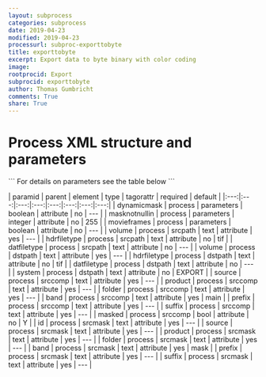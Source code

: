 ```yaml
---
layout: subprocess
categories: subprocess
date: 2019-04-23
modified: 2019-04-23
processurl: subproc-exporttobyte
title: exporttobyte
excerpt: Export data to byte binary with color coding
image: 
rootprocid: Export
subprocid: exporttobyte
author: Thomas Gumbricht
comments: True
share: True
---
```


<h1 class='foot-description'>Process XML structure and parameters</h1>
```
For details on parameters see the table below
<?xml version="1.0" ?>
<process>
  <!--Generated from python-->
  <userproj plotid="yourplotid" projectid="yourprojectid" siteid="yoursiteid" system="systemid" tractid="yourtractid" userid="youruserid"/>
  <period endday="DD" endmonth="MM" endyear="YYYY" seasonendday="DD" seasonendmonth="MM" seasonstartday="DD" seasonstartmonth="MM" startday="DD" startmonth="MM" startyear="YYYY" timestep="timestep"/>
  <parameters dynamicmask="True/False" masknotnullin="xyz" movieframes="True/False"/>
  <srcpath datfiletype="txtstring" hdrfiletype="txtstring" volume="txtstring"/>
  <dstpath datfiletype="txtstring" hdrfiletype="txtstring" system="txtstring" volume="txtstring"/>
  <srccomp band="txtstring" folder="txtstring" masked="True/False" prefix="txtstring" product="txtstring" source="txtstring" suffix="txtstring"/>
  <srcmask band="txtstring" folder="txtstring" id="txtstring" prefix="txtstring" product="txtstring" source="txtstring" suffix="txtstring"/>
</process>
```

| paramid | parent | element | type | tagorattr | required | default |
|:---:|:---:|:---:|:---:|:---:|:---:|:---:|:---:|
| dynamicmask | process | parameters | boolean | attribute | no | --- |
| masknotnullin | process | parameters | integer | attribute | no | 255 |
| movieframes | process | parameters | boolean | attribute | no | --- |
| volume | process | srcpath | text | attribute | yes | --- |
| hdrfiletype | process | srcpath | text | attribute | no | tif |
| datfiletype | process | srcpath | text | attribute | no | --- |
| volume | process | dstpath | text | attribute | yes | --- |
| hdrfiletype | process | dstpath | text | attribute | no | tif |
| datfiletype | process | dstpath | text | attribute | no | --- |
| system | process | dstpath | text | attribute | no | EXPORT |
| source | process | srccomp | text | attribute | yes | --- |
| product | process | srccomp | text | attribute | yes | --- |
| folder | process | srccomp | text | attribute | yes | --- |
| band | process | srccomp | text | attribute | yes | main |
| prefix | process | srccomp | text | attribute | yes | --- |
| suffix | process | srccomp | text | attribute | yes | --- |
| masked | process | srccomp | bool | attribute | no | Y |
| id | process | srcmask | text | attribute | yes | --- |
| source | process | srcmask | text | attribute | yes | --- |
| product | process | srcmask | text | attribute | yes | --- |
| folder | process | srcmask | text | attribute | yes | --- |
| band | process | srcmask | text | attribute | yes | mask |
| prefix | process | srcmask | text | attribute | yes | --- |
| suffix | process | srcmask | text | attribute | yes | --- |
